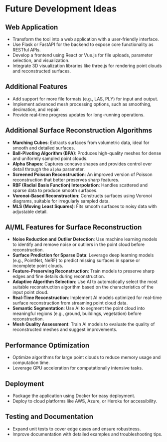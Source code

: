# Future Development Ideas

## Web Application
- Transform the tool into a web application with a user-friendly interface.
- Use Flask or FastAPI for the backend to expose core functionality as RESTful APIs.
- Develop a frontend using React or Vue.js for file uploads, parameter selection, and visualization.
- Integrate 3D visualization libraries like three.js for rendering point clouds and reconstructed surfaces.

## Additional Features
- Add support for more file formats (e.g., LAS, PLY) for input and output.
- Implement advanced mesh processing options, such as smoothing, decimation, and repair.
- Provide real-time progress updates for long-running operations.

## Additional Surface Reconstruction Algorithms
- **Marching Cubes**: Extracts surfaces from volumetric data, ideal for smooth and detailed surfaces.
- **Ball-Pivoting Algorithm (BPA)**: Produces high-quality meshes for dense and uniformly sampled point clouds.
- **Alpha Shapes**: Captures concave shapes and provides control over detail through the `alpha` parameter.
- **Screened Poisson Reconstruction**: An improved version of Poisson reconstruction that better preserves sharp features.
- **RBF (Radial Basis Function) Interpolation**: Handles scattered and sparse data to produce smooth surfaces.
- **Voronoi-Based Reconstruction**: Constructs surfaces using Voronoi diagrams, suitable for irregularly sampled data.
- **MLS (Moving Least Squares)**: Fits smooth surfaces to noisy data with adjustable detail.

## AI/ML Features for Surface Reconstruction

- **Noise Reduction and Outlier Detection**: Use machine learning models to identify and remove noise or outliers in the point cloud before reconstruction.
- **Surface Prediction for Sparse Data**: Leverage deep learning models (e.g., PointNet, NeRF) to predict missing surfaces in sparse or incomplete point clouds.
- **Feature-Preserving Reconstruction**: Train models to preserve sharp edges and fine details during reconstruction.
- **Adaptive Algorithm Selection**: Use AI to automatically select the most suitable reconstruction algorithm based on the characteristics of the input point cloud.
- **Real-Time Reconstruction**: Implement AI models optimized for real-time surface reconstruction from streaming point cloud data.
- **Semantic Segmentation**: Use AI to segment the point cloud into meaningful regions (e.g., ground, buildings, vegetation) before reconstruction.
- **Mesh Quality Assessment**: Train AI models to evaluate the quality of reconstructed meshes and suggest improvements.

## Performance Optimization
- Optimize algorithms for large point clouds to reduce memory usage and computation time.
- Leverage GPU acceleration for computationally intensive tasks.

## Deployment
- Package the application using Docker for easy deployment.
- Deploy to cloud platforms like AWS, Azure, or Heroku for accessibility.

## Testing and Documentation
- Expand unit tests to cover edge cases and ensure robustness.
- Improve documentation with detailed examples and troubleshooting tips.
